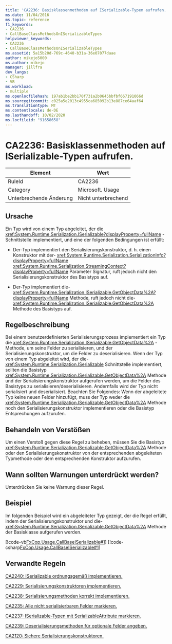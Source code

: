 ```yaml
---
title: 'CA2236: Basisklassenmethoden auf ISerializable-Typen aufrufen.'
ms.date: 11/04/2016
ms.topic: reference
f1_keywords:
- CA2236
- CallBaseClassMethodsOnISerializableTypes
helpviewer_keywords:
- CA2236
- CallBaseClassMethodsOnISerializableTypes
ms.assetid: 5a15b20d-769c-4640-b31a-36e07077daae
author: mikejo5000
ms.author: mikejo
manager: jillfra
dev_langs:
- CSharp
- VB
ms.workload:
- multiple
ms.openlocfilehash: 197ab1be2bb170f731a2b0645bbfbf667191066d
ms.sourcegitcommit: c025a5e2013c4955ca685092b13e887ce64aaf64
ms.translationtype: MT
ms.contentlocale: de-DE
ms.lasthandoff: 10/02/2020
ms.locfileid: "91658658"
---
```

# <a name="ca2236-call-base-class-methods-on-iserializable-types"></a>CA2236: Basisklassenmethoden auf ISerializable-Typen aufrufen.

|Element|Wert|
|-|-|
|RuleId|CA2236|
|Category|Microsoft. Usage|
|Unterbrechende Änderung|Nicht unterbrechend|

## <a name="cause"></a>Ursache
Ein Typ wird von einem Typ abgeleitet, der die <xref:System.Runtime.Serialization.ISerializable?displayProperty=fullName> -Schnittstelle implementiert, und eine der folgenden Bedingungen ist erfüllt:

- Der-Typ implementiert den Serialisierungskonstruktor, d. h. einen Konstruktor mit der- <xref:System.Runtime.Serialization.SerializationInfo?displayProperty=fullName> <xref:System.Runtime.Serialization.StreamingContext?displayProperty=fullName> Parameter Signatur, ruft jedoch nicht den Serialisierungskonstruktor des Basistyps auf.

- Der-Typ implementiert die- <xref:System.Runtime.Serialization.ISerializable.GetObjectData%2A?displayProperty=fullName> Methode, ruft jedoch nicht die- <xref:System.Runtime.Serialization.ISerializable.GetObjectData%2A> Methode des Basistyps auf.

## <a name="rule-description"></a>Regelbeschreibung
Bei einem benutzerdefinierten Serialisierungsprozess implementiert ein Typ die <xref:System.Runtime.Serialization.ISerializable.GetObjectData%2A> -Methode, um seine Felder zu serialisieren, und der Serialisierungskonstruktor, um die Felder zu deserialisieren. Wenn der Typ von einem Typ abgeleitet wird, der die- <xref:System.Runtime.Serialization.ISerializable> Schnittstelle implementiert, sollten die Basistyp <xref:System.Runtime.Serialization.ISerializable.GetObjectData%2A> Methode und der Serialisierungskonstruktor aufgerufen werden, um die Felder des Basistyps zu serialisieren/deserialisieren. Andernfalls wird der Typ nicht serialisiert und deserialisiert. Beachten Sie Folgendes: Wenn der abgeleitete Typ keine neuen Felder hinzufügt, muss der Typ weder die <xref:System.Runtime.Serialization.ISerializable.GetObjectData%2A> Methode noch den Serialisierungskonstruktor implementieren oder die Basistyp Entsprechungen aufzurufen.

## <a name="how-to-fix-violations"></a>Behandeln von Verstößen
Um einen Verstoß gegen diese Regel zu beheben, müssen Sie die Basistyp <xref:System.Runtime.Serialization.ISerializable.GetObjectData%2A> Methode oder den Serialisierungskonstruktor von der entsprechenden abgeleiteten Typmethode oder dem entsprechenden Konstruktor aufzurufen.

## <a name="when-to-suppress-warnings"></a>Wann sollten Warnungen unterdrückt werden?
Unterdrücken Sie keine Warnung dieser Regel.

## <a name="example"></a>Beispiel
Im folgenden Beispiel wird ein abgeleiteter Typ gezeigt, der die Regel erfüllt, indem der Serialisierungskonstruktor und die- <xref:System.Runtime.Serialization.ISerializable.GetObjectData%2A> Methode der Basisklasse aufgerufen werden.

[!code-vb[FxCop.Usage.CallBaseISerializable#1](../code-quality/codesnippet/VisualBasic/ca2236-call-base-class-methods-on-iserializable-types_1.vb)]
[!code-csharp[FxCop.Usage.CallBaseISerializable#1](../code-quality/codesnippet/CSharp/ca2236-call-base-class-methods-on-iserializable-types_1.cs)]

## <a name="related-rules"></a>Verwandte Regeln
[CA2240: ISerializable ordnungsgemäß implementieren.](../code-quality/ca2240.md)

[CA2229: Serialisierungskonstruktoren implementieren.](/dotnet/fundamentals/code-analysis/quality-rules/ca2229)

[CA2238: Serialisierungsmethoden korrekt implementieren.](../code-quality/ca2238.md)

[CA2235: Alle nicht serialisierbaren Felder markieren.](/dotnet/fundamentals/code-analysis/quality-rules/ca2235)

[CA2237: ISerializable-Typen mit SerializableAttribute markieren.](/dotnet/fundamentals/code-analysis/quality-rules/ca2237)

[CA2239: Deserialisierungsmethoden für optionale Felder angeben.](../code-quality/ca2239.md)

[CA2120: Sichere Serialisierungskonstruktoren.](../code-quality/ca2120.md)
